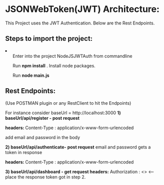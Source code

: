 <h1>JSONWebToken(JWT) Architecture:</h1>

This Project uses the JWT Authentication. Below are the Rest Endpoints.

<h2>Steps to import the project:</h2>
<li>
<ul>Enter into the project NodeJSJWTAuth from commandline</ul>
<ul>Run <b>npm install</b> . Install node packages.</ul>
<ul>Run <b>node main.js</b></ul>
</li>

<h2>Rest Endpoints:</h2> (Use POSTMAN plugin or any RestClient to hit the Endpoints)

For instance consider baseUrl = http://localhost:3000
<b>1) baseUrl/api/register - post request</b>

<b>headers: </b>
Content-Type : application/x-www-form-urlencoded

add email and password in the body

<b>2) baseUrl/api/authenticate- post request</b>
email and password
gets a token in response

<b>headers: </b>
Content-Type : application/x-www-form-urlencoded

<b>3) baseUrl/api/dashboard - get request </b>
<b>headers:</b>
Authorization : <<token>> <-- place the response token got in step 2.